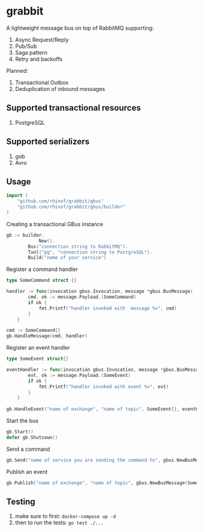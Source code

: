 
# grabbit

A lightweight message bus on top of RabbitMQ supporting:

1) Async Request/Reply
2) Pub/Sub
3) Saga pattern
4) Retry and backoffs

Planned:

1) Transactional Outbox
2) Deduplication of inbound messages


## Supported transactional resources
1) PostgreSQL
## Supported serializers
1) gob
2) Avro

## Usage

```Go
import (
	"github.com/rhinof/grabbit/gbus"
	"github.com/rhinof/grabbit/gbus/builder"
)

```


Creating a transactional GBus instance
```Go
gb := builder.
    		New().
		Bus("connection string to RabbitMQ").
		Txnl("pg", "connection string to PostgreSQL").
		Build("name of your service")

```
Register a command handler

```Go
type SomeCommand struct {}

handler := func(invocation gbus.Invocation, message *gbus.BusMessage)
		cmd, ok := message.Payload.(SomeCommand)
		if ok {
			fmt.Printf("handler invoked with  message %v", cmd)
		}
	}

cmd := SomeCommand{}
gb.HandleMessage(cmd, handler)
```
Register an event handler

```Go
type SomeEvent struct{}

eventHandler := func(invocation gbus.Invocation, message *gbus.BusMessage) {
		evt, ok := message.Payload.(SomeEvent)
		if ok {
			fmt.Printf("handler invoked with event %v", evt)
		}
	}
	
gb.HandleEvent("name of exchange", "name of topic", SomeEvent{}, eventHandler)

```

Start the bus
```Go
gb.Start()
defer gb.Shutsown()
```

Send a command 
```Go
gb.Send("name of service you are sending the command to", gbus.NewBusMessage(SomeCommand{}))
```
Publish an event
```Go
gb.Publish("name of exchange", "name of topic", gbus.NewBusMessage(SomeEvent))
```

## Testing

1) make sure to first: `docker-compose up -d`
2) then to run the tests: `go test ./...`
